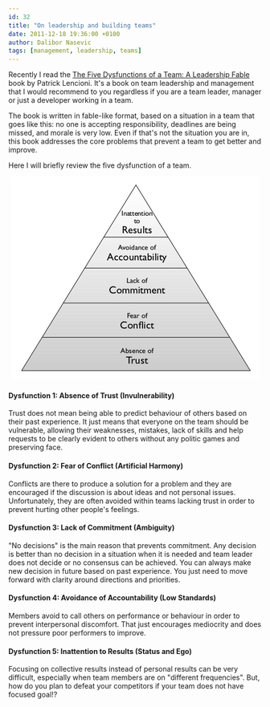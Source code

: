 ```yaml
---
id: 32
title: "On leadership and building teams"
date: 2011-12-18 19:36:00 +0100
author: Dalibor Nasevic
tags: [management, leadership, teams]
---
```


Recently I read the [The Five Dysfunctions of a Team: A Leadership Fable](http://www.amazon.com/Five-Dysfunctions-Team-Leadership-Lencioni/dp/0787960756 "The Five Dysfunctions of a Team: A Leadership Fable") book by Patrick Lencioni. It's a book on team leadership and management that I would recommend to you regardless if you are a team leader, manager or just a developer working in a team.

The book is written in fable-like format, based on a situation in a team that goes like this: no one is accepting responsibility, deadlines are being missed, and morale is very low. Even if that's not the situation you are in, this book addresses the core problems that prevent a team to get better and improve.

Here I will briefly review the five dysfunction of a team.

<p style="text-align: center">
  <img src="/images/five_dysfunctions_of_a_team.png" alt="The Five Dysfunctions of a Team" title="The Five Dysfunctions of a Team">
</p>

#### Dysfunction 1: Absence of Trust (Invulnerability)

Trust does not mean being able to predict behaviour of others based on their past experience. It just means that everyone on the team should be vulnerable, allowing their weaknesses, mistakes, lack of skills and help requests to be clearly evident to others without any politic games and preserving face.

#### Dysfunction 2: Fear of Conflict (Artificial Harmony)

Conflicts are there to produce a solution for a problem and they are encouraged if the discussion is about ideas and not personal issues. Unfortunately, they are often avoided within teams lacking trust in order to prevent hurting other people's feelings.

#### Dysfunction 3: Lack of Commitment (Ambiguity)

"No decisions" is the main reason that prevents commitment. Any decision is better than no decision in a situation when it is needed and team leader does not decide or no consensus can be achieved. You can always make new decision in future based on past experience. You just need to move forward with clarity around directions and priorities.

#### Dysfunction 4: Avoidance of Accountability (Low Standards)

Members avoid to call others on performance or behaviour in order to prevent interpersonal discomfort. That just encourages mediocrity and does not pressure poor performers to improve.

#### Dysfunction 5: Inattention to Results (Status and Ego)

Focusing on collective results instead of personal results can be very difficult, especially when team members are on "different frequencies". But, how do you plan to defeat your competitors if your team does not have focused goal!?
